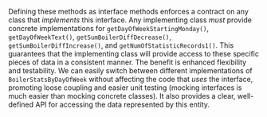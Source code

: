 Defining these methods as interface methods enforces a contract on any class that *implements* this interface.  Any implementing class *must* provide concrete implementations for `getDayOfWeekStartingMonday()`, `getDayOfWeekText()`, `getSumBoilerDiffDecrease()`, `getSumBoilerDiffIncrease()`, and `getNumOfStatisticRecords1()`. This guarantees that the implementing class will provide access to these specific pieces of data in a consistent manner.  The benefit is enhanced flexibility and testability.  We can easily switch between different implementations of `BoilerStatsByDayOfWeek` without affecting the code that *uses* the interface, promoting loose coupling and easier unit testing (mocking interfaces is much easier than mocking concrete classes). It also provides a clear, well-defined API for accessing the data represented by this entity.
